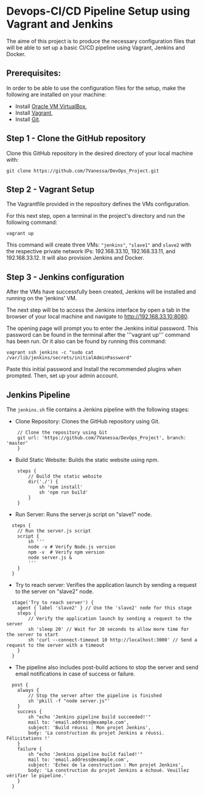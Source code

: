# Devops-CI/CD Pipeline Setup using Vagrant and Jenkins
The aime of this project is to produce the necessary configuration files that will be able to set up a basic CI/CD pipeline using Vagrant, Jenkins and Docker.


## Prerequisites:
In order to be able to use the configuration files for the setup, make the following are installed on your machine:
- Install [Oracle VM VirtualBox](https://www.virtualbox.org/wiki/Downloads),
- Install [Vagrant](https://developer.hashicorp.com/vagrant/downloads),
- Install [Git](https://git-scm.com/).

## Step 1 - Clone the GitHub repository
Clone this GitHub repository in the desired directory of your local machine with:

```
git clone https://github.com/7Vanessa/DevOps_Project.git
```

## Step 2 - Vagrant Setup
The Vagrantfile provided in the repository defines the VMs configuration.

For this next step, open a terminal in the project's directory and run the following command: 

```
vagrant up
```

This command will create three VMs: ```"jenkins"```, ```"slave1"``` and ```slave2``` with the respective private network IPs: 192.168.33.10, 192.168.33.11, and 192.168.33.12.
It will also provision Jenkins and Docker.

## Step 3 - Jenkins configuration
After the VMs have successfully been created, Jenkins will be installed and running on the 'jenkins' VM.

The next step will be to access the Jenkins interface by open a tab in the browser of your local machine and navigate to http://192.168.33.10:8080. 

The opening page will prompt you to enter the Jenkins initial password. This password can be found in the terminal after the '''vagrant up''' command has been run. Or it also can be found by running this command:
```
vagrant ssh jenkins -c "sudo cat /var/lib/jenkins/secrets/initialAdminPassword"
```

Paste this initial password and Install the recommended plugins when prompted. Then, set up your admin account.

## Jenkins Pipeline
The ```jenkins.sh``` file contains a Jenkins pipeline with the following stages:

- Clone Repository: Clones the GitHub repository using Git.
```steps {
    // Clone the repository using Git
    git url: 'https://github.com/7Vanessa/DevOps_Project', branch: 'master'
    }
```
- Build Static Website: Builds the static website using npm.
```
    steps {
        // Build the static website
        dir('./') {
            sh 'npm install'
            sh 'npm run build'
        }
    }
```
- Run Server: Runs the server.js script on "slave1" node.
```
  steps {
    // Run the server.js script
    script {
        sh '''
        node -v # Verify Node.js version
        npm -v  # Verify npm version
        node server.js &
        '''
    }
  }
```
- Try to reach server: Verifies the application launch by sending a request to the server on "slave2" node.
```
  stage('Try to reach server') {
    agent { label 'slave2' } // Use the 'slave2' node for this stage
    steps {
        // Verify the application launch by sending a request to the server
        sh 'sleep 20' // Wait for 20 seconds to allow more time for the server to start
        sh 'curl --connect-timeout 10 http://localhost:3000' // Send a request to the server with a timeout
    }
  }
```

- The pipeline also includes post-build actions to stop the server and send email notifications in case of success or failure.

```
  post {
    always {
        // Stop the server after the pipeline is finished
        sh 'pkill -f "node server.js"'
    }
    success {
        sh "echo 'Jenkins pipeline build succeeded!'"
        mail to: 'email.address@example.com',
        subject: 'Build réussi : Mon projet Jenkins',
        body: 'La construction du projet Jenkins a réussi. Félicitations !'
    }
    failure {
        sh "echo 'Jenkins pipeline build failed!'"
        mail to: 'email.address@example.com',
        subject: 'Échec de la construction : Mon projet Jenkins',
        body: 'La construction du projet Jenkins a échoué. Veuillez vérifier le pipeline.'
    }
  }
```